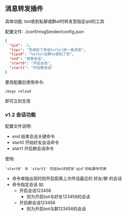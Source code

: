 ## 消息转发插件

具体功能: bot收到私聊或群at时转发至指定qid的工具

配置文件: ./conf/msgSender/config.json

```json
{
  "qid": -1,
  "tips": "您收到了来自%s(%s)的一条消息",
  "tips0": "%s(%s)在群%s提到了您",
  "end": "结束会话",
  "start0": "开启会话",
  "start1": "开启群会话"
}
```

更改配置后使用命令:

    /msgs reload

即可立刻生效

### v1.2 会话功能

配置文件说明:

- end 结束会话关键命令
- start0 开始好友会话命令
- start1 开启群会话命令

使用:

    'start0' 与 'start1' 仅在bot的好友'qid'的私聊中可用

- 命令单独出现时则开启距离上次传话最近的 好友/群 的会话
- 命令指定会话 如:
    - 开启会话123456
        - 则为开启bot与好友123456的会话
    - 开启群会话123456
        - 则为开启bot与群123456的会话
